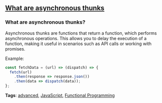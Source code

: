 ## [What are asynchronous thunks](#what-are-asynchronous-thunks)

### What are asynchronous thunks?

Asynchronous thunks are functions that return a function, which performs asynchronous operations. This allows you to delay the execution of a function, making it useful in scenarios such as API calls or working with promises.

Example:

```javascript
const fetchData = (url) => (dispatch) => {
  fetch(url)
    .then(response => response.json())
    .then(data => dispatch(data));
};
```

**Tags**: [advanced](./level/advanced), [JavaScript](./theme/javascript), [Functional Programming](./theme/functional_programming)


